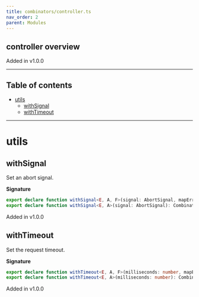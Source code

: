 ```yaml
---
title: combinators/controller.ts
nav_order: 2
parent: Modules
---
```


## controller overview

Added in v1.0.0

---

<h2 class="text-delta">Table of contents</h2>

- [utils](#utils)
  - [withSignal](#withsignal)
  - [withTimeout](#withtimeout)

---

# utils

## withSignal

Set an abort signal.

**Signature**

```ts
export declare function withSignal<E, A, F>(signal: AbortSignal, mapError: MapError<F>): Combinator<E, A, E | F>
export declare function withSignal<E, A>(signal: AbortSignal): Combinator<E, A>
```

Added in v1.0.0

## withTimeout

Set the request timeout.

**Signature**

```ts
export declare function withTimeout<E, A, F>(milliseconds: number, mapError: MapError<F>): Combinator<E, A, E | F>
export declare function withTimeout<E, A>(milliseconds: number): Combinator<E, A>
```

Added in v1.0.0
